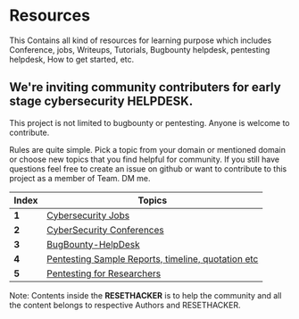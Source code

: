 # Resources

This Contains all kind of resources for learning purpose which includes
Conference, jobs, Writeups, Tutorials, Bugbounty helpdesk, pentesting helpdesk, How to get started, etc.

## We're inviting community contributers for early stage cybersecurity HELPDESK.
This project is not limited to bugbounty or pentesting. Anyone is welcome to contribute.

Rules are quite simple.
Pick a topic from your domain or mentioned domain or choose new topics that you find helpful for community.
If you still have questions feel free to create an issue on github or want to contribute to this project as a member of Team. 
DM me. 

Index | Topics
---|---
**1** | [Cybersecurity Jobs](https://github.com/RESETHACKER-COMMUNITY/Pentesting/blob/main/CyberSecurityJobs/Readme.md)
**2** | [CyberSecurity Conferences](https://github.com/RESETHACKER-COMMUNITY/Resources/tree/main/Conference)
**3** | [BugBounty-HelpDesk](https://github.com/RESETHACKER-COMMUNITY/Pentesting-Bugbounty/tree/main/Bugbounty)
**4** | [Pentesting Sample Reports, timeline, quotation etc](https://github.com/RESETHACKER-COMMUNITY/Pentesting/tree/main/PentestingReports)
**5** | [Pentesting for Researchers](https://github.com/RESETHACKER-COMMUNITY/Pentesting/tree/main/Pentesting_for_Researchers)

Note: Contents inside the **RESETHACKER** is to help the community and all
the content belongs to respective Authors and RESETHACKER.
